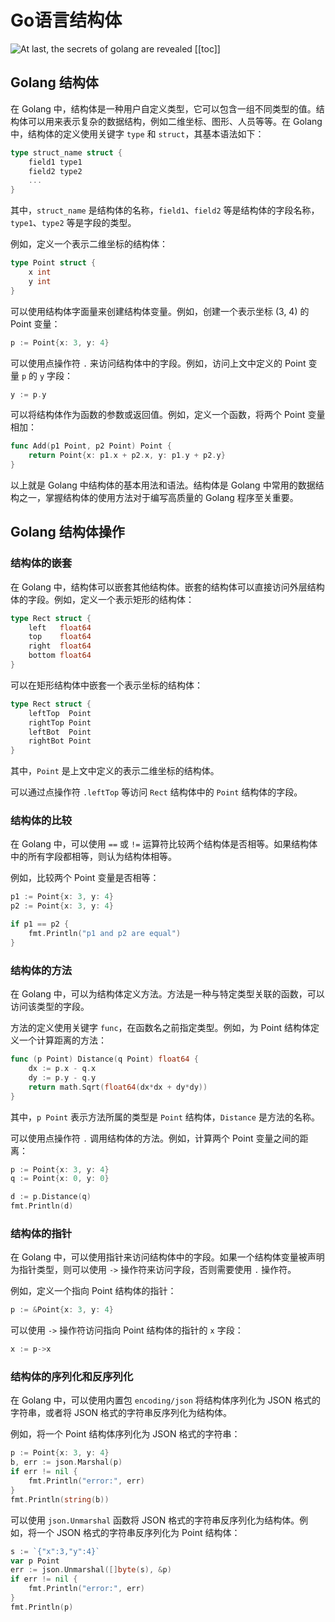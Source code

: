 # Go语言结构体

![At last, the secrets of golang are revealed](https://typora-1300715298.cos.ap-shanghai.myqcloud.com//blog20230301230835.png)
[[toc]]
## Golang 结构体

在 Golang 中，结构体是一种用户自定义类型，它可以包含一组不同类型的值。结构体可以用来表示复杂的数据结构，例如二维坐标、图形、人员等等。在 Golang 中，结构体的定义使用关键字 `type` 和 `struct`，其基本语法如下：

```go
type struct_name struct {
    field1 type1
    field2 type2
    ...
}

```

其中，`struct_name` 是结构体的名称，`field1`、`field2` 等是结构体的字段名称，`type1`、`type2` 等是字段的类型。

例如，定义一个表示二维坐标的结构体：

```go
type Point struct {
    x int
    y int
}

```

可以使用结构体字面量来创建结构体变量。例如，创建一个表示坐标 (3, 4) 的 Point 变量：

```go
p := Point{x: 3, y: 4}

```

可以使用点操作符 `.` 来访问结构体中的字段。例如，访问上文中定义的 Point 变量 `p` 的 `y` 字段：

```go
y := p.y

```

可以将结构体作为函数的参数或返回值。例如，定义一个函数，将两个 Point 变量相加：

```go
func Add(p1 Point, p2 Point) Point {
    return Point{x: p1.x + p2.x, y: p1.y + p2.y}
}

```

以上就是 Golang 中结构体的基本用法和语法。结构体是 Golang 中常用的数据结构之一，掌握结构体的使用方法对于编写高质量的 Golang 程序至关重要。

## Golang 结构体操作

### 结构体的嵌套

在 Golang 中，结构体可以嵌套其他结构体。嵌套的结构体可以直接访问外层结构体的字段。例如，定义一个表示矩形的结构体：

```go
type Rect struct {
    left   float64
    top    float64
    right  float64
    bottom float64
}

```

可以在矩形结构体中嵌套一个表示坐标的结构体：

```go
type Rect struct {
    leftTop  Point
    rightTop Point
    leftBot  Point
    rightBot Point
}

```

其中，`Point` 是上文中定义的表示二维坐标的结构体。

可以通过点操作符 `.leftTop` 等访问 `Rect` 结构体中的 `Point` 结构体的字段。

### 结构体的比较

在 Golang 中，可以使用 `==` 或 `!=` 运算符比较两个结构体是否相等。如果结构体中的所有字段都相等，则认为结构体相等。

例如，比较两个 Point 变量是否相等：

```go
p1 := Point{x: 3, y: 4}
p2 := Point{x: 3, y: 4}

if p1 == p2 {
    fmt.Println("p1 and p2 are equal")
}

```

### 结构体的方法

在 Golang 中，可以为结构体定义方法。方法是一种与特定类型关联的函数，可以访问该类型的字段。

方法的定义使用关键字 `func`，在函数名之前指定类型。例如，为 Point 结构体定义一个计算距离的方法：

```go
func (p Point) Distance(q Point) float64 {
    dx := p.x - q.x
    dy := p.y - q.y
    return math.Sqrt(float64(dx*dx + dy*dy))
}

```

其中，`p Point` 表示方法所属的类型是 `Point` 结构体，`Distance` 是方法的名称。

可以使用点操作符 `.` 调用结构体的方法。例如，计算两个 Point 变量之间的距离：

```go
p := Point{x: 3, y: 4}
q := Point{x: 0, y: 0}

d := p.Distance(q)
fmt.Println(d)

```

### 结构体的指针

在 Golang 中，可以使用指针来访问结构体中的字段。如果一个结构体变量被声明为指针类型，则可以使用 `->` 操作符来访问字段，否则需要使用 `.` 操作符。

例如，定义一个指向 Point 结构体的指针：

```go
p := &Point{x: 3, y: 4}

```

可以使用 `->` 操作符访问指向 Point 结构体的指针的 `x` 字段：

```go
x := p->x

```

### 结构体的序列化和反序列化

在 Golang 中，可以使用内置包 `encoding/json` 将结构体序列化为 JSON 格式的
字符串，或者将 JSON 格式的字符串反序列化为结构体。

例如，将一个 Point 结构体序列化为 JSON 格式的字符串：

```go
p := Point{x: 3, y: 4}
b, err := json.Marshal(p)
if err != nil {
    fmt.Println("error:", err)
}
fmt.Println(string(b))

```

可以使用 `json.Unmarshal` 函数将 JSON 格式的字符串反序列化为结构体。例如，将一个 JSON 格式的字符串反序列化为 Point 结构体：

```go
s := `{"x":3,"y":4}`
var p Point
err := json.Unmarshal([]byte(s), &p)
if err != nil {
    fmt.Println("error:", err)
}
fmt.Println(p)

```

